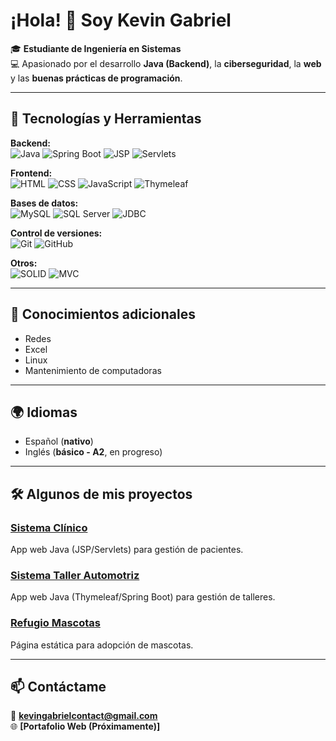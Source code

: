 # ¡Hola! 👋 Soy Kevin Gabriel

🎓 **Estudiante de Ingeniería en Sistemas**  
💻 Apasionado por el desarrollo **Java (Backend)**, la **ciberseguridad**, la **web** y las **buenas prácticas de programación**.

---

## 🚀 Tecnologías y Herramientas

**Backend:**  
![Java](https://img.shields.io/badge/Java-ED8B00?style=for-the-badge&logo=openjdk&logoColor=white)
![Spring Boot](https://img.shields.io/badge/SpringBoot-6DB33F?style=for-the-badge&logo=springboot&logoColor=white)
![JSP](https://img.shields.io/badge/JSP-007396?style=for-the-badge&logo=java&logoColor=white)
![Servlets](https://img.shields.io/badge/Servlets-007396?style=for-the-badge&logo=java&logoColor=white)

**Frontend:**  
![HTML](https://img.shields.io/badge/HTML5-E34F26?style=for-the-badge&logo=html5&logoColor=white)
![CSS](https://img.shields.io/badge/CSS3-1572B6?style=for-the-badge&logo=css3&logoColor=white)
![JavaScript](https://img.shields.io/badge/JavaScript-F7DF1E?style=for-the-badge&logo=javascript&logoColor=black)
![Thymeleaf](https://img.shields.io/badge/Thymeleaf-005F0F?style=for-the-badge&logo=thymeleaf&logoColor=white)

**Bases de datos:**  
![MySQL](https://img.shields.io/badge/MySQL-005C84?style=for-the-badge&logo=mysql&logoColor=white)
![SQL Server](https://img.shields.io/badge/SQL%20Server-CC2927?style=for-the-badge&logo=microsoftsqlserver&logoColor=white)
![JDBC](https://img.shields.io/badge/JDBC-000000?style=for-the-badge&logo=java&logoColor=white)

**Control de versiones:**  
![Git](https://img.shields.io/badge/Git-F05032?style=for-the-badge&logo=git&logoColor=white)
![GitHub](https://img.shields.io/badge/GitHub-100000?style=for-the-badge&logo=github&logoColor=white)

**Otros:**  
![SOLID](https://img.shields.io/badge/Principios%20SOLID-000000?style=for-the-badge)
![MVC](https://img.shields.io/badge/MVC%20Pattern-008080?style=for-the-badge)

---

## 📌 Conocimientos adicionales
- Redes  
- Excel  
- Linux  
- Mantenimiento de computadoras

---

## 🌍 Idiomas
- Español (**nativo**)  
- Inglés (**básico - A2**, en progreso)

---

## 🛠 Algunos de mis proyectos

### [Sistema Clínico](https://github.com/KevDev123/sistema-clinico)
App web Java (JSP/Servlets) para gestión de pacientes.

### [Sistema Taller Automotriz](https://github.com/KevDev123/taller-automotriz)
App web Java (Thymeleaf/Spring Boot) para gestión de talleres.

### [Refugio Mascotas](https://github.com/KevDev123/refugio-mascotas)
Página estática para adopción de mascotas.

---

## 📫 Contáctame
📧 **kevingabrielcontact@gmail.com**  
🌐 **[Portafolio Web (Próximamente)]**  
